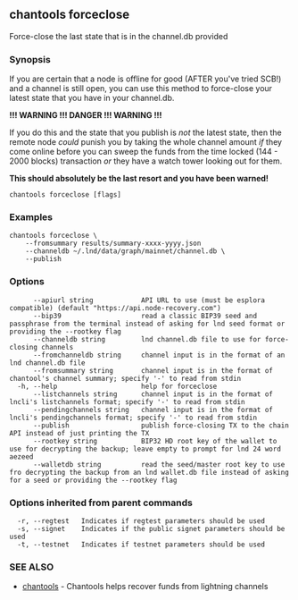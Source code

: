 ## chantools forceclose

Force-close the last state that is in the channel.db provided

### Synopsis

If you are certain that a node is offline for good (AFTER
you've tried SCB!) and a channel is still open, you can use this method to
force-close your latest state that you have in your channel.db.

**!!! WARNING !!! DANGER !!! WARNING !!!**

If you do this and the state that you publish is *not* the latest state, then
the remote node *could* punish you by taking the whole channel amount *if* they
come online before you can sweep the funds from the time locked (144 - 2000
blocks) transaction *or* they have a watch tower looking out for them.

**This should absolutely be the last resort and you have been warned!**

```
chantools forceclose [flags]
```

### Examples

```
chantools forceclose \
	--fromsummary results/summary-xxxx-yyyy.json
	--channeldb ~/.lnd/data/graph/mainnet/channel.db \
	--publish
```

### Options

```
      --apiurl string            API URL to use (must be esplora compatible) (default "https://api.node-recovery.com")
      --bip39                    read a classic BIP39 seed and passphrase from the terminal instead of asking for lnd seed format or providing the --rootkey flag
      --channeldb string         lnd channel.db file to use for force-closing channels
      --fromchanneldb string     channel input is in the format of an lnd channel.db file
      --fromsummary string       channel input is in the format of chantool's channel summary; specify '-' to read from stdin
  -h, --help                     help for forceclose
      --listchannels string      channel input is in the format of lncli's listchannels format; specify '-' to read from stdin
      --pendingchannels string   channel input is in the format of lncli's pendingchannels format; specify '-' to read from stdin
      --publish                  publish force-closing TX to the chain API instead of just printing the TX
      --rootkey string           BIP32 HD root key of the wallet to use for decrypting the backup; leave empty to prompt for lnd 24 word aezeed
      --walletdb string          read the seed/master root key to use fro decrypting the backup from an lnd wallet.db file instead of asking for a seed or providing the --rootkey flag
```

### Options inherited from parent commands

```
  -r, --regtest   Indicates if regtest parameters should be used
  -s, --signet    Indicates if the public signet parameters should be used
  -t, --testnet   Indicates if testnet parameters should be used
```

### SEE ALSO

* [chantools](chantools.md)	 - Chantools helps recover funds from lightning channels

